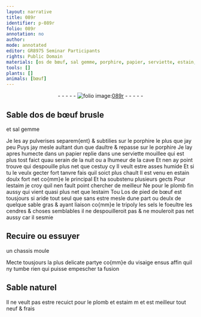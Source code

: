 ```yaml
---
layout: narrative
title: 089r
identifier: p-089r
folio: 089r
annotation: no
author:
mode: annotated
editor: GR8975 Seminar Participants
rights: Public Domain
materials: [os de bœuf, sal gemme, porphire, papier, serviette, estain, estaim, plomb, os de pied de bœuf, tripoly, sels, foeultre, cendres]
tools: []
plants: []
animals: [bœuf]
---
```


<div class="folio" align="center">- - - - - <a href="http://gallica.bnf.fr/ark:/12148/btv1b10500001g/f183.image" target="_blank"><img src="https://cu-mkp.github.io/2017-workshop-edition/assets/photo-icon.png" alt="folio image: " style="display:inline-block; margin-bottom:-3px;"/>089r</a> - - - - - </div>  
  

## Sable d<span class="m">os de <span class="al">bœuf</span></span> brusle
 et <span class="m">sal gemme</span>

 
Je les ay pulverises separem{ent} & subtilies sur le <span class="m">porphire</span> le plus
 que jay peu Puys jay mesle aultant dun que daultre & repasse
 sur le <span class="m">porphire</span> Je lay apres humecte dans un <span class="m">papier</span> replie dans
 une <span class="m">serviette</span> mouillee qui est plus tost faict quau <span class="env">serain de la nuit</span>
 ou a l<span class="env">humeur de la cave</span> Et nen ay point trouve qui despouille plus
 net que cestuy cy Il veult estre asses humide Et si tu le veulx gecter
 fort tanvre fais quil soict plus chault Il est venu en <span class="m">estain</span> doulx fort net
 co{mm}e le principal Et ha soubstenu plusieurs gects Pour l<span class="m">estaim</span> je
 croy quil nen fault point chercher de meilleur Ne pour le <span class="m">plomb</span> fin
 aussy qui vient quasi plus net que l<span class="m">estaim</span> Tou L<span class="m">os de pied de
 <span class="al">bœuf</span></span> est tousjours si aride tout seul que sans estre mesle
 dune part ou deulx de quelque sable gras & ayant liaison co{mm}e
 le <span class="m">tripoly</span> les <span class="m">sels</span> le <span class="m">foeultre</span> les <span class="m">cendres</span> & choses semblables
 il ne despouilleroit pas & ne mouleroit pas net aussy car il sesmie
 
 
  

## Recuire ou essuyer
 un chassis moule

 
Mecte tousjours la plus delicate partye co{mm}e du visaige ensus
 affin quil ny tumbe rien qui puisse empescher ta fusion
 
 
  

## Sable naturel

 
Il ne veult pas estre recuict pour le <span class="m">plomb</span> et <span class="m">estaim</span>
 m et est meilleur tout neuf & frais
 
